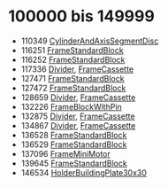 # 100000 bis 149999
- 110349 [CylinderAndAxisSegmentDisc](Elements/CylinderAndAxisSegmentDisc.md)
- 116251 [FrameStandardBlock](Elements/FrameStandardBlock.md)
- 116252 [FrameStandardBlock](Elements/FrameStandardBlock.md)
- 117336 [Divider](ModelBase/Divider.md), [FrameCassette](Elements/FrameCassette.md)
- 127471 [FrameStandardBlock](Elements/FrameStandardBlock.md)
- 127472 [FrameStandardBlock](Elements/FrameStandardBlock.md)
- 128659 [Divider](ModelBase/Divider.md), [FrameCassette](Elements/FrameCassette.md)
- 132226 [FrameBlockWithPin](Elements/FrameBlockWithPin.md)
- 132875 [Divider](ModelBase/Divider.md), [FrameCassette](Elements/FrameCassette.md)
- 134867 [Divider](ModelBase/Divider.md), [FrameCassette](Elements/FrameCassette.md)
- 136528 [FrameStandardBlock](Elements/FrameStandardBlock.md)
- 136529 [FrameStandardBlock](Elements/FrameStandardBlock.md)
- 137096 [FrameMiniMotor](Elements/FrameMiniMotor.md)
- 139645 [FrameStandardBlock](Elements/FrameStandardBlock.md)
- 146534 [HolderBuildingPlate30x30](Elements/HolderBuildingPlate30x30.md)
